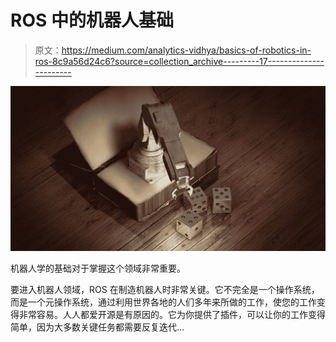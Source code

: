 # ROS 中的机器人基础

> 原文：<https://medium.com/analytics-vidhya/basics-of-robotics-in-ros-8c9a56d24c6?source=collection_archive---------17----------------------->

![](img/e48852d141c8bdee20416f77b5c71d98.png)

机器人学的基础对于掌握这个领域非常重要。

要进入机器人领域，ROS 在制造机器人时非常关键。它不完全是一个操作系统，而是一个元操作系统，通过利用世界各地的人们多年来所做的工作，使您的工作变得非常容易。人人都爱开源是有原因的。它为你提供了插件，可以让你的工作变得简单，因为大多数关键任务都需要反复迭代…